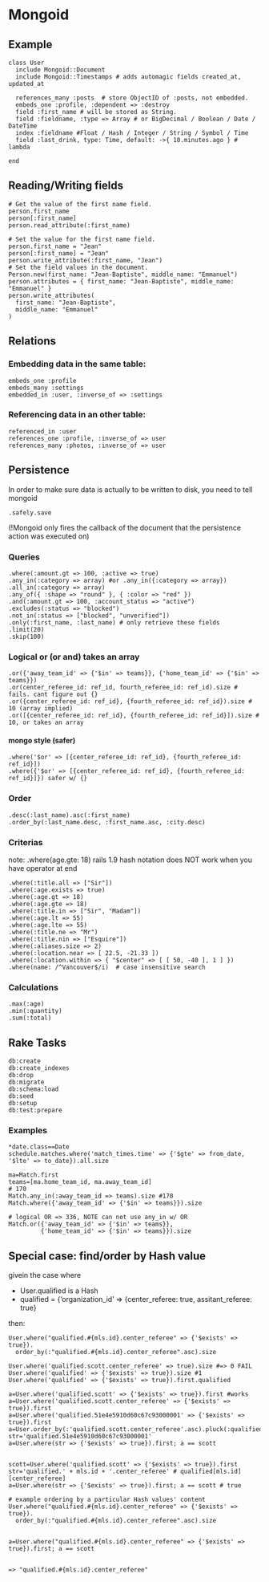Mongoid
=======

## Example

```
class User
  include Mongoid::Document
  include Mongoid::Timestamps # adds automagic fields created_at, updated_at

  references_many :posts  # store ObjectID of :posts, not embedded.
  embeds_one :profile, :dependent => :destroy
  field :first_name # will be stored as String.
  field :fieldname, :type => Array # or BigDecimal / Boolean / Date / DateTime
  index :fieldname #Float / Hash / Integer / String / Symbol / Time
  field :last_drink, type: Time, default: ->{ 10.minutes.ago } # lambda

end
```

## Reading/Writing fields

```
# Get the value of the first name field.
person.first_name
person[:first_name]
person.read_attribute(:first_name)

# Set the value for the first name field.
person.first_name = "Jean"
person[:first_name] = "Jean"
person.write_attribute(:first_name, "Jean")
# Set the field values in the document.
Person.new(first_name: "Jean-Baptiste", middle_name: "Emmanuel")
person.attributes = { first_name: "Jean-Baptiste", middle_name: "Emmanuel" }
person.write_attributes(
  first_name: "Jean-Baptiste",
  middle_name: "Emmanuel"
)
```


## Relations

### Embedding data in the same table:

```
embeds_one :profile
embeds_many :settings
embedded_in :user, :inverse_of => :settings
```

### Referencing data in an other table:

```
referenced_in :user
references_one :profile, :inverse_of => user
references_many :photos, :inverse_of => user
```

## Persistence

In order to make sure data is actually to be written to disk, you need to tell mongoid

```
.safely.save
```

(!Mongoid only fires the callback of the document that the persistence action was executed on)

### Queries

```
.where(:amount.gt => 100, :active => true)
.any_in(:category => array) #or .any_in({:category => array})
.all_in(:category => array)
.any_of({ :shape => "round" }, { :color => "red" })
.and(:amount.gt => 100, :account_status => "active")
.excludes(:status => "blocked")
.not_in(:status => ["blocked", "unverified"])
.only(:first_name, :last_name) # only retrieve these fields
.limit(20)
.skip(100)
```

### Logical or (or and) takes an array

```
.or({'away_team_id' => {'$in' => teams}}, {'home_team_id' => {'$in' => teams}}) 
.or(center_referee_id: ref_id, fourth_referee_id: ref_id).size # fails. cant figure out {}
.or({center_referee_id: ref_id}, {fourth_referee_id: ref_id}).size # 10 (array implied)
.or([{center_referee_id: ref_id}, {fourth_referee_id: ref_id}]).size # 10, or takes an array
```

#### mongo style (safer)

```
.where('$or' => [{center_referee_id: ref_id}, {fourth_referee_id: ref_id}]) 
.where({'$or' => [{center_referee_id: ref_id}, {fourth_referee_id: ref_id}]}) safer w/ {}
```

### Order

```
.desc(:last_name).asc(:first_name)
.order_by(:last_name.desc, :first_name.asc, :city.desc)
```

### Criterias

note:   .where(age.gte: 18) rails 1.9 hash notation does NOT work when you have operator at end

```
.where(:title.all => ["Sir"])
.where(:age.exists => true)
.where(:age.gt => 18)
.where(:age.gte => 18)
.where(:title.in => ["Sir", "Madam"])
.where(:age.lt => 55)
.where(:age.lte => 55)
.where(:title.ne => "Mr")
.where(:title.nin => ["Esquire"])
.where(:aliases.size => 2)
.where(:location.near => [ 22.5, -21.33 ])
.where(:location.within => { "$center" => [ [ 50, -40 ], 1 ] })
.where(name: /^Vancouver$/i)  # case insensitive search
```

### Calculations

```
.max(:age)
.min(:quantity)
.sum(:total)
```

## Rake Tasks

```
db:create
db:create_indexes
db:drop
db:migrate
db:schema:load
db:seed
db:setup
db:test:prepare
```

### Examples

```
*date.class==Date
schedule.matches.where('match_times.time' => {'$gte' => from_date, '$lte' => to_date}).all.size

ma=Match.first
teams=[ma.home_team_id, ma.away_team_id]
# 170
Match.any_in(:away_team_id => teams).size #170
Match.where({'away_team_id' => {'$in' => teams}}).size

# logical OR => 336, NOTE can not use any_in w/ OR
Match.or({'away_team_id' => {'$in' => teams}},
         {'home_team_id' => {'$in' => teams}}).size
```

## Special case: find/order by Hash value

givein the case where 

 * User.qualified is a Hash
 * qualified = {‘organization_id’ => {center_referee: true, assitant_referee: true}

then:

```
User.where("qualified.#{mls.id}.center_referee" => {'$exists' => true}).
  order_by(:"qualified.#{mls.id}.center_referee".asc).size

User.where('qualified.scott.center_referee' => true).size #=> 0 FAIL
User.where('qualified' => {'$exists' => true}).size #1
User.where('qualified' => {'$exists' => true}).first.qualified

a=User.where('qualified.scott' => {'$exists' => true}).first #works
a=User.where('qualified.scott.center_referee' => {'$exists' => true}).first
a=User.where('qualified.51e4e5910d60c67c93000001' => {'$exists' => true}).first
a=User.order_by(:'qualified.scott.center_referee'.asc).pluck(:qualified)
str='qualified.51e4e5910d60c67c93000001'
a=User.where(str => {'$exists' => true}).first; a == scott


scott=User.where('qualified.scott' => {'$exists' => true}).first
str='qualified.' + mls.id + '.center_referee' # qualified[mls.id][center_referee]
a=User.where(str => {'$exists' => true}).first; a == scott # true

# example ordering by a particular Hash values' content
User.where("qualified.#{mls.id}.center_referee" => {'$exists' => true}).
  order_by(:"qualified.#{mls.id}.center_referee".asc).size


a=User.where("qualified.#{mls.id}.center_referee" => {'$exists' => true}).first; a == scott


=> "qualified.#{mls.id}.center_referee"
```


